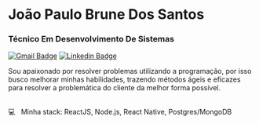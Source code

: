 # João Paulo Brune Dos Santos

### Técnico Em Desenvolvimento De Sistemas

[![Gmail Badge](https://img.shields.io/badge/-joaopaulobruno123@gmail.com-eb415b?style=flat-square&logo=Gmail&logoColor=white&link=mailto:joaopaulobruno123@gmail.com)](mailto:joaopaulobruno123@gmail.com)
[![Linkedin Badge](https://img.shields.io/badge/-João%20Paulo%20Brune%20Dos%20Santos-4a72e0?style=flat-square&logo=Linkedin&logoColor=white&link=https://www.linkedin.com/in/joao-paulo-brune-b51b0b186/)](https://www.linkedin.com/in/joao-paulo-brune-b51b0b186/) 

 Sou apaixonado por resolver problemas utilizando a programação, por isso busco melhorar minhas habilidades, trazendo métodos ágeis e eficazes para resolver a problemática do cliente da melhor forma possível.

<br/> :computer: &nbsp; Minha stack: ReactJS, Node.js, React Native, Postgres/MongoDB
